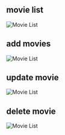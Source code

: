 ## movie list
![Movie List](https://github.com/falgunisharma/movie-app1/screenshots/list.PNG)

## add movies
![Movie List](https://github.com/falgunisharma/movie-app1/screenshots/addmovie.PNG)

## update movie
![Movie List](https://github.com/falgunisharma/movie-app1/screenshots/update.PNG)

## delete movie
![Movie List](https://github.com/falgunisharma/movie-app1/screenshots/delete.PNG)